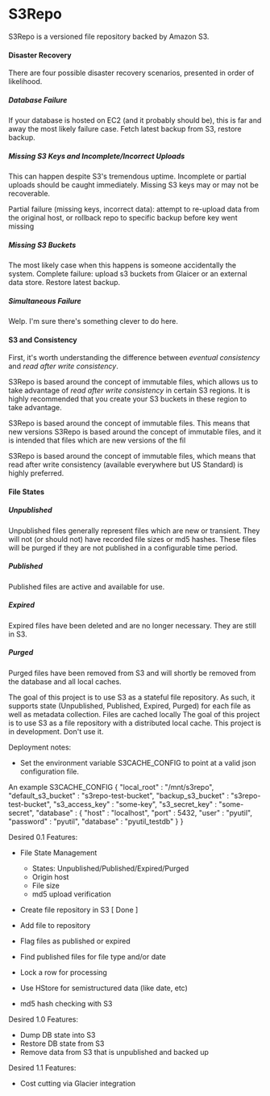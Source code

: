 S3Repo
=======
S3Repo is a versioned file repository backed by Amazon S3.

#### Disaster Recovery ####
There are four possible disaster recovery scenarios, presented in order of likelihood.

##### Database Failure #####
If your database is hosted on EC2 (and it probably should be), this is far and away the most likely failure case.
Fetch latest backup from S3, restore backup.

##### Missing S3 Keys and Incomplete/Incorrect Uploads #####
This can happen despite S3's tremendous uptime.  Incomplete or partial uploads should be caught immediately.  Missing S3 keys may or may not be recoverable.

Partial failure (missing keys, incorrect data): attempt to re-upload data from the original host, or rollback repo to specific backup before key went missing

##### Missing S3 Buckets #####
The most likely case when this happens is someone accidentally the system.
Complete failure: upload s3 buckets from Glaicer or an external data store.  Restore latest backup.

##### Simultaneous Failure #####
Welp.  I'm sure there's something clever to do here.

#### S3 and Consistency ####
First, it's worth understanding the difference between _eventual consistency_ and _read after write consistency_.

S3Repo is based around the concept of immutable files, which allows us to take advantage of _read after write consistency_ in certain S3 regions.  It is highly recommended that you create your S3 buckets in these region to take advantage.

S3Repo is based around the concept of immutable files.  This means that new versions 
S3Repo is based around the concept of immutable files, and it is intended that files which are new versions of the fil


S3Repo is based around the concept of immutable files, which means that read after write consistency (available everywhere but US Standard) is highly preferred.

#### File States ####

##### Unpublished #####
Unpublished files generally represent files which are new or transient.  They will not (or should not) have recorded file sizes or md5 hashes.  These files will be purged if they are not published in a configurable time period.

##### Published #####
Published files are active and available for use.

##### Expired #####
Expired files have been deleted and are no longer necessary.  They are still in S3.

##### Purged #####
Purged files have been removed from S3 and will shortly be removed from the database and all local caches.

The goal of this project is to use S3 as a stateful file repository.  As such, it supports state (Unpublished, Published, Expired, Purged) for each file as well as metadata collection.  Files are cached locally
The goal of this project is to use S3 as a file repository with a distributed local cache.
This project is in development.  Don't use it.

Deployment notes:
- Set the environment variable S3CACHE\_CONFIG to point at a valid json configuration file.

An example S3CACHE\_CONFIG
    {
        "local_root" : "/mnt/s3repo",
        "default_s3_bucket" : "s3repo-test-bucket",
        "backup_s3_bucket"  : "s3repo-test-bucket",
        "s3_access_key" : "some-key",
        "s3_secret_key" : "some-secret",
        "database" : {
            "host"     : "localhost",
            "port"     : 5432,
            "user"     : "pyutil",
            "password" : "pyutil",
            "database" : "pyutil_testdb"
        }
    }

Desired 0.1 Features:
- File State Management
    - States: Unpublished/Published/Expired/Purged
    - Origin host
    - File size
    - md5 upload verification


- Create file repository in S3 [ Done ]
- Add file to repository
- Flag files as published or expired
- Find published files for file type and/or date
- Lock a row for processing
- Use HStore for semistructured data (like date, etc)
- md5 hash checking with S3

Desired 1.0 Features:
- Dump DB state into S3
- Restore DB state from S3
- Remove data from S3 that is unpublished and backed up

Desired 1.1 Features:
- Cost cutting via Glacier integration
